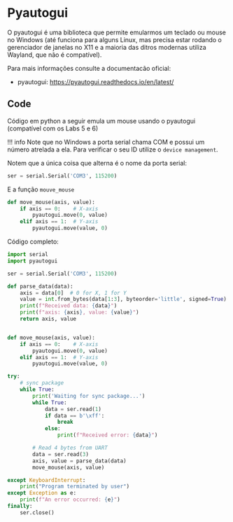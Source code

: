 # Pyautogui

O pyautogui é uma biblioteca que permite emularmos um teclado ou mouse no Windows (até funciona para alguns Linux, mas precisa estar rodando o gerenciador de janelas no X11 e a maioria das ditros modernas utiliza Wayland, que não é compatível).

Para mais informações consulte a documentacão oficial:

- pyautogui: https://pyautogui.readthedocs.io/en/latest/

## Code

Código em python a seguir emula um mouse usando o pyautogui (compatível com os Labs 5 e 6)

!!! info
    Note que no Windows a porta serial chama COM e possui um número atrelada a ela. Para verificar o seu ID utilize o `device management`.

Notem que a única coisa que alterna é o nome da porta serial:

```py
ser = serial.Serial('COM3', 115200)
```

E a função `mouve_mouse`

```py
def move_mouse(axis, value):
    if axis == 0:    # X-axis
        pyautogui.move(0, value)
    elif axis == 1:  # Y-axis
        pyautogui.move(value, 0)
```

Código completo:

```py
import serial
import pyautogui

ser = serial.Serial('COM3', 115200)

def parse_data(data):
    axis = data[0]  # 0 for X, 1 for Y
    value = int.from_bytes(data[1:3], byteorder='little', signed=True)
    print(f"Received data: {data}")
    print(f"axis: {axis}, value: {value}")
    return axis, value


def move_mouse(axis, value):
    if axis == 0:    # X-axis
        pyautogui.move(0, value)
    elif axis == 1:  # Y-axis
        pyautogui.move(value, 0)

try:
    # sync package
    while True:
        print('Waiting for sync package...')
        while True:
            data = ser.read(1)
            if data == b'\xff':
                break
            else:
                print(f"Received error: {data}")

        # Read 4 bytes from UART
        data = ser.read(3)
        axis, value = parse_data(data)
        move_mouse(axis, value)

except KeyboardInterrupt:
    print("Program terminated by user")
except Exception as e:
    print(f"An error occurred: {e}")
finally:
    ser.close()

```
